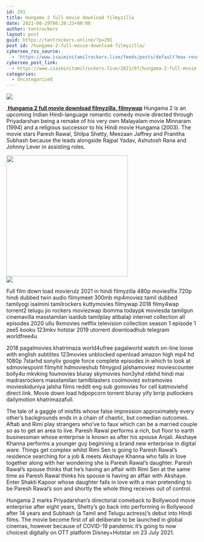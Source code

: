 ```yaml
---
id: 291
title: Hungama 2 full movie download filmyzilla
date: 2021-08-29T06:20:23+00:00
author: tentrockers
layout: post
guid: https://tentrockers.online/?p=291
post id: /hungama-2-full-movie-download-filmyzilla/
cyberseo_rss_source:
  - 'https://www.isaiminitamilrockers.live/feeds/posts/default?max-results=150&start-index=1'
cyberseo_post_link:
  - https://www.isaiminitamilrockers.live/2021/07/hungama-2-full-movie-download-filmyzilla_24.html
categories:
  - Uncategorized
---
```

<div class="media_block">
  <img src="https://1.bp.blogspot.com/-oGkpG5adHeM/YPt8_Lo--CI/AAAAAAAABE0/IlPI-OW8qOk1gbMLNRA6yw9iecXonfd9QCLcBGAsYHQ/s72-c/Hungama-2-Hindi-Movie-1.png" class="media_thumbnail" />
</div>

<meta content="&nbsp; Hungama 2 full movie download filmyzilla, filmywap Hungama 2 is an upcoming Indian Hindi-language romantic comedy movie directed through ..." name="twitter:description" />

  


<center>
</center>

[&nbsp;**Hungama 2 full movie download filmyzilla, filmywap**](https://www.tamilrockers.co.nz/hungama-2-full-movie-download-filmyzilla-filmywap/) Hungama 2 is an upcoming Indian Hindi-language romantic comedy movie directed through Priyadarshan being a remake of his very own Malayalam movie Minnaram (1994) and a religious successor to his Hindi movie Hungama (2003). The movie stars Paresh Rawal, Shilpa Shetty, Meezaan Jaffrey and Pranitha Subhash because the leads alongside Rajpal Yadav, Ashutosh Rana and Johnny Lever in assisting roles.

<div class="separator">
  <a href="https://1.bp.blogspot.com/-oGkpG5adHeM/YPt8_Lo--CI/AAAAAAAABE0/IlPI-OW8qOk1gbMLNRA6yw9iecXonfd9QCLcBGAsYHQ/s753/Hungama-2-Hindi-Movie-1.png"><img border="0" data-original-height="626" data-original-width="753" src="https://1.bp.blogspot.com/-oGkpG5adHeM/YPt8_Lo--CI/AAAAAAAABE0/IlPI-OW8qOk1gbMLNRA6yw9iecXonfd9QCLcBGAsYHQ/s320/Hungama-2-Hindi-Movie-1.png" width="320" /></a>
</div>



<div class="separator">
  <a href="https://www.tamilrockers.co.nz/hungama-2-full-movie-download-filmyzilla-filmywap/"><img border="0" data-original-height="250" data-original-width="300" src="https://1.bp.blogspot.com/-nfbzYVobUik/YMlpOerzdgI/AAAAAAAAA3Y/aAupsOUs_WMY6Lv7R1OtZhI6OqaRh-YAwCPcBGAYYCw/s0/e854879156f0849f3d27a89db88ed039.png" /></a>
</div>

Full film down load movierulz 2021 in hindi filmyzilla 480p moviesflix 720p hindi dubbed twin audio filmymeet 300mb mp4moviez tamil dubbed tamilyogi isaimini tamilrockers kuttymovies filmywap 2018 filmy4wap torrent2 telugu jio rockers moviezwap ibomma todaypk moviesda tamilgun cinemavilla masstamilan isaidub tamilplay altbalaji internet collection all episodes 2020 ullu 9xmovies netflix television collection season 1 episode 1 zee5 kooku 123mkv hotstar 2019 utorrent downloadhub telegram worldfree4u

<div class="afw afw-ga afw_ad afwadid-16259" data-ad-id="16259">
  <p>
    2018 pagalmovies khatrimaza world4ufree pagalworld watch on-line loose with english subtitles 123movies unblocked openload amazon high mp4 hd 1080p 7starhd sonyliv google force complete episodes in which to look at sdmoviespoint filmyhit hdmovieshub filmygod jalshamoviez moviescounter bolly4u mkvking foumovies bluray skymovies hon3yhd rdxhd hindi mai madrasrockers masstamilan tamilblasters coolmoviez extramovies movieskiduniya jalsha films reddit eng sub gomovies for cell katmoviehd direct link. Movie down load hdpopcorn torrent bluray yify brrip putlockers dailymotion khatrimazafull.
  </p>
  
  <p>
    The tale of a gaggle of misfits whose false impression approximately every other’s backgrounds ends in a chain of chaotic, but comedian outcomes. Aftab and Rimi play strangers who’ve to faux which can be a married couple so as to get an area to live. Paresh Rawal performs a rich, but floor to earth businessman whose enterprise is known as after his spouse Anjali. Akshaye Khanna performs a younger guy beginning a brand new enterprise in digital ware. Things get complex whilst Rimi Sen is going to Paresh Rawal’s residence searching for a job & meets Akshaye Khanna who falls in love together along with her wondering she is Paresh Rawal’s daughter. Paresh Rawal’s spouse thinks that he’s having an affair with Rimi Sen at the same time as Paresh Rawal thinks his spouse is having an affair with Akshaye. Enter Shakti Kapoor whose daughter falls in love with a man pretending to be Paresh Rawal’s son and shortly the whole thing receives out of control.
  </p>
  
  <p>
    Hungama 2 marks Priyadarshan’s directorial comeback to Bollywood movie enterprise after eight years, Shetty’s go back into performing in Bollywood after 14 years and Subhash (a Tamil and Telugu actress)’s debut into Hindi films. The movie become first of all deliberate to be launched in global cinemas, however because of COVID-19 pandemic it’s going to now choicest digitally on OTT platform Disney+Hotstar on 23 July 2021.
  </p>
</div>

<center>
</center>